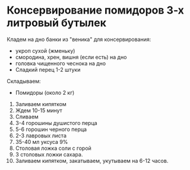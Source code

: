 # Консервирование помидоров 3-х литровый бутылек

Кладем на дно банки из "веника" для консервирования:
- укроп сухой (жменьку)
- смородина, хрен, вишня (если есть) на дно
- головка чищенного чеснока на дно
- Сладкий перец 1-2 штуки

Складываем:
- Помидоры (около 2 кг)

1. Заливаем кипятком
2. Ждем 10-15 минут
3. Сливаем
4. 3-4 горошины душистого перца
5. 5-6 горошин черного перца
6. 2-3 лавровых листа
7. 35-40 мл уксуса 9%
8. Столовая ложка соли с горой
9. 3 столовых ложки сахара.
10. Заливаем кипятком, закатываем, укутываем на 6-12 часов.


